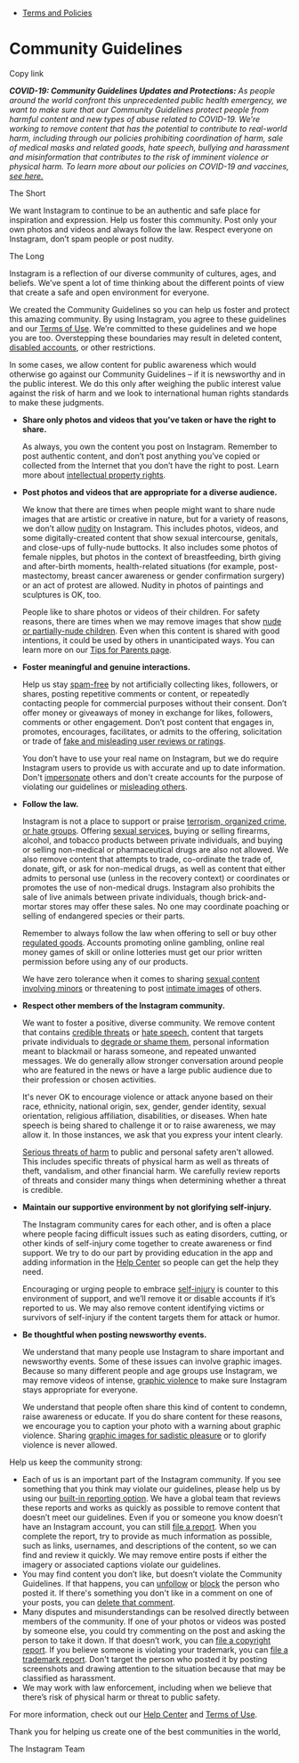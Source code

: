 *   [Terms and Policies](https://help.instagram.com/1417489251945243/?helpref=breadcrumb)

Community Guidelines
====================

Copy link

_**COVID-19: Community Guidelines Updates and Protections:** As people around the world confront this unprecedented public health emergency, we want to make sure that our Community Guidelines protect people from harmful content and new types of abuse related to COVID-19. We’re working to remove content that has the potential to contribute to real-world harm, including through our policies prohibiting coordination of harm, sale of medical masks and related goods, hate speech, bullying and harassment and misinformation that contributes to the risk of imminent violence or physical harm. To learn more about our policies on COVID-19 and vaccines, [see here.](https://help.instagram.com/697825587576762?helpref=faq_content)_

The Short

We want Instagram to continue to be an authentic and safe place for inspiration and expression. Help us foster this community. Post only your own photos and videos and always follow the law. Respect everyone on Instagram, don’t spam people or post nudity.

The Long

Instagram is a reflection of our diverse community of cultures, ages, and beliefs. We’ve spent a lot of time thinking about the different points of view that create a safe and open environment for everyone.

We created the Community Guidelines so you can help us foster and protect this amazing community. By using Instagram, you agree to these guidelines and our [Terms of Use](https://www.instagram.com/legal/terms). We’re committed to these guidelines and we hope you are too. Overstepping these boundaries may result in deleted content, [disabled accounts](https://help.instagram.com/366993040048856?helpref=faq_content), or other restrictions.

In some cases, we allow content for public awareness which would otherwise go against our Community Guidelines – if it is newsworthy and in the public interest. We do this only after weighing the public interest value against the risk of harm and we look to international human rights standards to make these judgments.

*   **Share only photos and videos that you’ve taken or have the right to share.**
    
    As always, you own the content you post on Instagram. Remember to post authentic content, and don’t post anything you’ve copied or collected from the Internet that you don’t have the right to post. Learn more about [intellectual property rights](https://help.instagram.com/126382350847838?helpref=faq_content).
    
*   **Post photos and videos that are appropriate for a diverse audience.**
    
    We know that there are times when people might want to share nude images that are artistic or creative in nature, but for a variety of reasons, we don’t allow [nudity](https://l.instagram.com/?u=https%3A%2F%2Fwww.facebook.com%2Fcommunitystandards%2Fadult_nudity_sexual_activity&e=AT2PaF5mnjReYnoSyQENh-IHyP-IAYpwUjeZUI258-ViLwp6uvo0Oz49J8qnSsc4Vm44arFGaToQMQTdvWGwg7Z-VJBWhum_KqvBEEadDBseeMExDwvVPmuV8ishW5EaFcjrUwW_vOhXTvpPsf-EKg) on Instagram. This includes photos, videos, and some digitally-created content that show sexual intercourse, genitals, and close-ups of fully-nude buttocks. It also includes some photos of female nipples, but photos in the context of breastfeeding, birth giving and after-birth moments, health-related situations (for example, post-mastectomy, breast cancer awareness or gender confirmation surgery) or an act of protest are allowed. Nudity in photos of paintings and sculptures is OK, too.
    
    People like to share photos or videos of their children. For safety reasons, there are times when we may remove images that show [nude or partially-nude children](https://l.instagram.com/?u=https%3A%2F%2Fwww.facebook.com%2Fcommunitystandards%2Fchild_nudity_sexual_exploitation&e=AT2PaF5mnjReYnoSyQENh-IHyP-IAYpwUjeZUI258-ViLwp6uvo0Oz49J8qnSsc4Vm44arFGaToQMQTdvWGwg7Z-VJBWhum_KqvBEEadDBseeMExDwvVPmuV8ishW5EaFcjrUwW_vOhXTvpPsf-EKg). Even when this content is shared with good intentions, it could be used by others in unanticipated ways. You can learn more on our [Tips for Parents page](https://help.instagram.com/154475974694511/?helpref=faq_content).
    
*   **Foster meaningful and genuine interactions.**
    
    Help us stay [spam-free](https://l.instagram.com/?u=https%3A%2F%2Fwww.facebook.com%2Fcommunitystandards%2Fspam&e=AT2PaF5mnjReYnoSyQENh-IHyP-IAYpwUjeZUI258-ViLwp6uvo0Oz49J8qnSsc4Vm44arFGaToQMQTdvWGwg7Z-VJBWhum_KqvBEEadDBseeMExDwvVPmuV8ishW5EaFcjrUwW_vOhXTvpPsf-EKg) by not artificially collecting likes, followers, or shares, posting repetitive comments or content, or repeatedly contacting people for commercial purposes without their consent. Don’t offer money or giveaways of money in exchange for likes, followers, comments or other engagement. Don’t post content that engages in, promotes, encourages, facilitates, or admits to the offering, solicitation or trade of [fake and misleading user reviews or ratings](https://l.instagram.com/?u=https%3A%2F%2Fwww.facebook.com%2Fcommunitystandards%2Ffraud_deception&e=AT2PaF5mnjReYnoSyQENh-IHyP-IAYpwUjeZUI258-ViLwp6uvo0Oz49J8qnSsc4Vm44arFGaToQMQTdvWGwg7Z-VJBWhum_KqvBEEadDBseeMExDwvVPmuV8ishW5EaFcjrUwW_vOhXTvpPsf-EKg).
    
    You don’t have to use your real name on Instagram, but we do require Instagram users to provide us with accurate and up to date information. Don't [impersonate](https://l.instagram.com/?u=https%3A%2F%2Fwww.facebook.com%2Fcommunitystandards%2Fmisrepresentation&e=AT2PaF5mnjReYnoSyQENh-IHyP-IAYpwUjeZUI258-ViLwp6uvo0Oz49J8qnSsc4Vm44arFGaToQMQTdvWGwg7Z-VJBWhum_KqvBEEadDBseeMExDwvVPmuV8ishW5EaFcjrUwW_vOhXTvpPsf-EKg) others and don't create accounts for the purpose of violating our guidelines or [misleading others](https://l.instagram.com/?u=https%3A%2F%2Ftransparency.fb.com%2Fpolicies%2Fcommunity-standards%2Finauthentic-behavior%2F&e=AT2PaF5mnjReYnoSyQENh-IHyP-IAYpwUjeZUI258-ViLwp6uvo0Oz49J8qnSsc4Vm44arFGaToQMQTdvWGwg7Z-VJBWhum_KqvBEEadDBseeMExDwvVPmuV8ishW5EaFcjrUwW_vOhXTvpPsf-EKg).
    
*   **Follow the law.**
    
    Instagram is not a place to support or praise [terrorism, organized crime, or hate groups](https://l.instagram.com/?u=https%3A%2F%2Fwww.facebook.com%2Fcommunitystandards%2Fdangerous_individuals_organizations&e=AT2PaF5mnjReYnoSyQENh-IHyP-IAYpwUjeZUI258-ViLwp6uvo0Oz49J8qnSsc4Vm44arFGaToQMQTdvWGwg7Z-VJBWhum_KqvBEEadDBseeMExDwvVPmuV8ishW5EaFcjrUwW_vOhXTvpPsf-EKg). Offering [sexual services](https://l.instagram.com/?u=https%3A%2F%2Fwww.facebook.com%2Fcommunitystandards%2Fsexual_solicitation&e=AT2PaF5mnjReYnoSyQENh-IHyP-IAYpwUjeZUI258-ViLwp6uvo0Oz49J8qnSsc4Vm44arFGaToQMQTdvWGwg7Z-VJBWhum_KqvBEEadDBseeMExDwvVPmuV8ishW5EaFcjrUwW_vOhXTvpPsf-EKg), buying or selling firearms, alcohol, and tobacco products between private individuals, and buying or selling non-medical or pharmaceutical drugs are also not allowed. We also remove content that attempts to trade, co-ordinate the trade of, donate, gift, or ask for non-medical drugs, as well as content that either admits to personal use (unless in the recovery context) or coordinates or promotes the use of non-medical drugs. Instagram also prohibits the sale of live animals between private individuals, though brick-and-mortar stores may offer these sales. No one may coordinate poaching or selling of endangered species or their parts.
    
    Remember to always follow the law when offering to sell or buy other [regulated goods](https://l.instagram.com/?u=https%3A%2F%2Fwww.facebook.com%2Fcommunitystandards%2Fregulated_goods&e=AT2PaF5mnjReYnoSyQENh-IHyP-IAYpwUjeZUI258-ViLwp6uvo0Oz49J8qnSsc4Vm44arFGaToQMQTdvWGwg7Z-VJBWhum_KqvBEEadDBseeMExDwvVPmuV8ishW5EaFcjrUwW_vOhXTvpPsf-EKg). Accounts promoting online gambling, online real money games of skill or online lotteries must get our prior written permission before using any of our products.
    
    We have zero tolerance when it comes to sharing [sexual content involving minors](https://l.instagram.com/?u=https%3A%2F%2Fwww.facebook.com%2Fcommunitystandards%2Fchild_nudity_sexual_exploitation&e=AT2PaF5mnjReYnoSyQENh-IHyP-IAYpwUjeZUI258-ViLwp6uvo0Oz49J8qnSsc4Vm44arFGaToQMQTdvWGwg7Z-VJBWhum_KqvBEEadDBseeMExDwvVPmuV8ishW5EaFcjrUwW_vOhXTvpPsf-EKg) or threatening to post [intimate images](https://l.instagram.com/?u=https%3A%2F%2Fwww.facebook.com%2Fcommunitystandards%2Fsexual_exploitation_adults&e=AT2PaF5mnjReYnoSyQENh-IHyP-IAYpwUjeZUI258-ViLwp6uvo0Oz49J8qnSsc4Vm44arFGaToQMQTdvWGwg7Z-VJBWhum_KqvBEEadDBseeMExDwvVPmuV8ishW5EaFcjrUwW_vOhXTvpPsf-EKg) of others.
    
*   **Respect other members of the Instagram community.**
    
    We want to foster a positive, diverse community. We remove content that contains [credible threats](https://l.instagram.com/?u=https%3A%2F%2Fwww.facebook.com%2Fcommunitystandards%2Fcredible_violence&e=AT2PaF5mnjReYnoSyQENh-IHyP-IAYpwUjeZUI258-ViLwp6uvo0Oz49J8qnSsc4Vm44arFGaToQMQTdvWGwg7Z-VJBWhum_KqvBEEadDBseeMExDwvVPmuV8ishW5EaFcjrUwW_vOhXTvpPsf-EKg) or [hate speech](https://l.instagram.com/?u=https%3A%2F%2Fwww.facebook.com%2Fcommunitystandards%2Fhate_speech&e=AT2PaF5mnjReYnoSyQENh-IHyP-IAYpwUjeZUI258-ViLwp6uvo0Oz49J8qnSsc4Vm44arFGaToQMQTdvWGwg7Z-VJBWhum_KqvBEEadDBseeMExDwvVPmuV8ishW5EaFcjrUwW_vOhXTvpPsf-EKg), content that targets private individuals to [degrade or shame them](https://l.instagram.com/?u=https%3A%2F%2Fwww.facebook.com%2Fcommunitystandards%2Fbullying&e=AT2PaF5mnjReYnoSyQENh-IHyP-IAYpwUjeZUI258-ViLwp6uvo0Oz49J8qnSsc4Vm44arFGaToQMQTdvWGwg7Z-VJBWhum_KqvBEEadDBseeMExDwvVPmuV8ishW5EaFcjrUwW_vOhXTvpPsf-EKg), personal information meant to blackmail or harass someone, and repeated unwanted messages. We do generally allow stronger conversation around people who are featured in the news or have a large public audience due to their profession or chosen activities.
    
    It's never OK to encourage violence or attack anyone based on their race, ethnicity, national origin, sex, gender, gender identity, sexual orientation, religious affiliation, disabilities, or diseases. When hate speech is being shared to challenge it or to raise awareness, we may allow it. In those instances, we ask that you express your intent clearly.
    
    [Serious threats of harm](https://l.instagram.com/?u=https%3A%2F%2Fwww.facebook.com%2Fcommunitystandards%2Fcredible_violence&e=AT2PaF5mnjReYnoSyQENh-IHyP-IAYpwUjeZUI258-ViLwp6uvo0Oz49J8qnSsc4Vm44arFGaToQMQTdvWGwg7Z-VJBWhum_KqvBEEadDBseeMExDwvVPmuV8ishW5EaFcjrUwW_vOhXTvpPsf-EKg) to public and personal safety aren't allowed. This includes specific threats of physical harm as well as threats of theft, vandalism, and other financial harm. We carefully review reports of threats and consider many things when determining whether a threat is credible.
    
*   **Maintain our supportive environment by not glorifying self-injury.**
    
    The Instagram community cares for each other, and is often a place where people facing difficult issues such as eating disorders, cutting, or other kinds of self-injury come together to create awareness or find support. We try to do our part by providing education in the app and adding information in the [Help Center](https://help.instagram.com/) so people can get the help they need.
    
    Encouraging or urging people to embrace [self-injury](https://l.instagram.com/?u=https%3A%2F%2Fwww.facebook.com%2Fcommunitystandards%2Fsuicide_self_injury_violence&e=AT2PaF5mnjReYnoSyQENh-IHyP-IAYpwUjeZUI258-ViLwp6uvo0Oz49J8qnSsc4Vm44arFGaToQMQTdvWGwg7Z-VJBWhum_KqvBEEadDBseeMExDwvVPmuV8ishW5EaFcjrUwW_vOhXTvpPsf-EKg) is counter to this environment of support, and we’ll remove it or disable accounts if it’s reported to us. We may also remove content identifying victims or survivors of self-injury if the content targets them for attack or humor.
    
*   **Be thoughtful when posting newsworthy events.**
    
    We understand that many people use Instagram to share important and newsworthy events. Some of these issues can involve graphic images. Because so many different people and age groups use Instagram, we may remove videos of intense, [graphic violence](https://l.instagram.com/?u=https%3A%2F%2Fwww.facebook.com%2Fcommunitystandards%2Fgraphic_violence&e=AT2PaF5mnjReYnoSyQENh-IHyP-IAYpwUjeZUI258-ViLwp6uvo0Oz49J8qnSsc4Vm44arFGaToQMQTdvWGwg7Z-VJBWhum_KqvBEEadDBseeMExDwvVPmuV8ishW5EaFcjrUwW_vOhXTvpPsf-EKg) to make sure Instagram stays appropriate for everyone.
    
    We understand that people often share this kind of content to condemn, raise awareness or educate. If you do share content for these reasons, we encourage you to caption your photo with a warning about graphic violence. Sharing [graphic images for sadistic pleasure](https://l.instagram.com/?u=https%3A%2F%2Fwww.facebook.com%2Fcommunitystandards%2Fcruel_insensitive&e=AT2PaF5mnjReYnoSyQENh-IHyP-IAYpwUjeZUI258-ViLwp6uvo0Oz49J8qnSsc4Vm44arFGaToQMQTdvWGwg7Z-VJBWhum_KqvBEEadDBseeMExDwvVPmuV8ishW5EaFcjrUwW_vOhXTvpPsf-EKg) or to glorify violence is never allowed.
    

Help us keep the community strong:

*   Each of us is an important part of the Instagram community. If you see something that you think may violate our guidelines, please help us by using our [built-in reporting option](https://help.instagram.com/165828726894770?helpref=faq_content). We have a global team that reviews these reports and works as quickly as possible to remove content that doesn’t meet our guidelines. Even if you or someone you know doesn’t have an Instagram account, you can still [file a report](https://help.instagram.com/contact/383679321740945). When you complete the report, try to provide as much information as possible, such as links, usernames, and descriptions of the content, so we can find and review it quickly. We may remove entire posts if either the imagery or associated captions violate our guidelines.
*   You may find content you don’t like, but doesn’t violate the Community Guidelines. If that happens, you can [unfollow](https://help.instagram.com/286340048138725?helpref=faq_content) or [block](https://help.instagram.com/426700567389543/?helpref=faq_content) the person who posted it. If there's something you don't like in a comment on one of your posts, you can [delete that comment](https://help.instagram.com/289098941190483?helpref=faq_content).
*   Many disputes and misunderstandings can be resolved directly between members of the community. If one of your photos or videos was posted by someone else, you could try commenting on the post and asking the person to take it down. If that doesn’t work, you can [file a copyright report](https://help.instagram.com/126382350847838?helpref=faq_content). If you believe someone is violating your trademark, you can [file a trademark report](https://help.instagram.com/222826637847963?helpref=faq_content). Don't target the person who posted it by posting screenshots and drawing attention to the situation because that may be classified as harassment.
*   We may work with law enforcement, including when we believe that there’s risk of physical harm or threat to public safety.

For more information, check out our [Help Center](https://help.instagram.com/) and [Terms of Use](https://l.instagram.com/?u=http%3A%2F%2Finstagram.com%2Flegal%2Fterms%2F%23&e=AT2PaF5mnjReYnoSyQENh-IHyP-IAYpwUjeZUI258-ViLwp6uvo0Oz49J8qnSsc4Vm44arFGaToQMQTdvWGwg7Z-VJBWhum_KqvBEEadDBseeMExDwvVPmuV8ishW5EaFcjrUwW_vOhXTvpPsf-EKg).

Thank you for helping us create one of the best communities in the world,

The Instagram Team